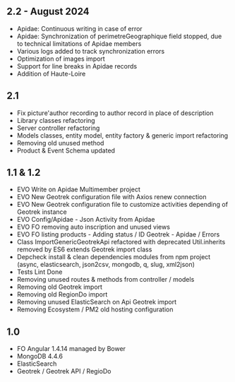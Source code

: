 ## 2.2 - August 2024
- Apidae: Continuous writing in case of error
- Apidae: Synchronization of perimetreGeographique field stopped, due to technical limitations of Apidae members
- Various logs added to track synchronization errors
- Optimization of images import
- Support for line breaks in Apidae records
- Addition of Haute-Loire

## 2.1
- Fix picture'author recording to author record in place of description
- Library classes refactoring
- Server controller refactoring
- Models classes, entity model, entity factory & generic import refactoring
- Removing old unused method
- Product & Event Schema updated

## 1.1 & 1.2 
- EVO Write on Apidae Multimember project
- EVO New Geotrek configuration file with Axios renew connection
- EVO New Geotrek configuration file to customize activities depending of Geotrek instance
- EVO Config/Apidae - Json Activity from Apidae
- EVO FO removing auto inscription and unused views
- EVO FO listing products - Adding status / ID Geotrek - Apidae / Errors
- Class ImportGenericGeotrekApi refactored with deprecated Util.inherits removed by ES6 extends Geotrek import class
- Depcheck install & clean dependencies modules from npm project (async, elasticsearch, json2csv, mongodb, q, slug, xml2json)
- Tests Lint Done
- Removing unused routes & methods from controller / models
- Removing old Geotrek import 
- Removing old RegionDo import
- Removing unused ElasticSearch on Api Geotrek import
- Removing Ecosystem / PM2 old hosting configuration

## 1.0
- FO Angular 1.4.14 managed by Bower
- MongoDB 4.4.6
- ElasticSearch
- Geotrek / Geotrek API / RegioDo
